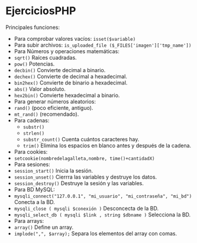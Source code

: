 # EjerciciosPHP
Principales funciones:
* Para comprobar valores vacíos: ```isset($variable)```
* Para subir archivos: ```is_uploaded_file ($_FILES['imagen']['tmp_name'])```
* Para Números y operaciones matemáticas:
 * ```sqrt()``` Raíces cuadradas.
 * ```pow()``` Potencias.
 * ```decbin()``` Convierte decimal a binario.
 * ```dechex()``` Convierte de decimal a hexadecimal.
 * ```bin2hex()``` Convierte de binario a hexadecimal.
 * ```abs()``` Valor absoluto.
 * ```hex2bin()``` Convierte hexadecimal a binario.
* Para generar números aleatorios:
 * ```rand()``` (poco eficiente, antiguo).
 * ```mt_rand()``` (recomendado).
* Para cadenas:
  * ```substr()```
  * ```strlen()``` 
  * ```substr_count()``` Cuenta cuántos caracteres hay.
  * ```trim()``` Elimina los espacios en blanco antes y después de la cadena.
* Para cookies:
 * ```setcookie(nombredelagalleta,nombre, time()+cantidadX)```
* Para sesiones:
 * ```session_start()``` Inicia la sesión.
 * ```session_unset()``` Cierrra las variables y destruye los datos.
 * ```session_destroy()``` Destruye la sesión y las variables.
* Para BD MySQL:
 * ```mysqli_connect("127.0.0.1", "mi_usuario", "mi_contraseña", "mi_bd")``` Conecta a la BD.
 * ```mysqli_close ( mysqli $conexión )``` Desconcecta de la BD.
 * ```mysqli_select_db ( mysqli $link , string $dbname )``` Selecciona la BD.
* Para arrays:
 * ```array()``` Define un array.
 * ```implode(",", $array);``` Separa los elementos del array con comas.

